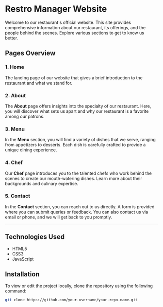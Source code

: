 # Restro Manager Website

Welcome to our restaurant's official website. This site provides comprehensive information about our restaurant, its offerings, and the people behind the scenes. Explore various sections to get to know us better.

## Pages Overview

### 1. Home
The landing page of our website that gives a brief introduction to the restaurant and what we stand for.

### 2. About
The **About** page offers insights into the specialty of our restaurant. Here, you will discover what sets us apart and why our restaurant is a favorite among our patrons.

### 3. Menu
In the **Menu** section, you will find a variety of dishes that we serve, ranging from appetizers to desserts. Each dish is carefully crafted to provide a unique dining experience.

### 4. Chef
Our **Chef** page introduces you to the talented chefs who work behind the scenes to create our mouth-watering dishes. Learn more about their backgrounds and culinary expertise.

### 5. Contact
In the **Contact** section, you can reach out to us directly. A form is provided where you can submit queries or feedback. You can also contact us via email or phone, and we will get back to you promptly.

---

## Technologies Used

- HTML5
- CSS3
- JavaScript

## Installation

To view or edit the project locally, clone the repository using the following command:

```bash
git clone https://github.com/your-username/your-repo-name.git
